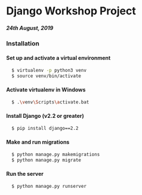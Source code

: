 # Django Workshop Project
##### 24th August, 2019

### Installation
#### Set up and activate a virtual environment
```sh
  $ virtualenv -p python3 venv
  $ source venv/bin/activate
```
#### Activate virtualenv in Windows
```sh
  $ .\venv\Scripts\activate.bat
```
#### Install Django (v2.2 or greater)
```sh
  $ pip install django==2.2
```
#### Make and run migrations
```sh
  $ python manage.py makemigrations
  $ python manage.py migrate
```
#### Run the server
```sh
  $ python manage.py runserver
```
